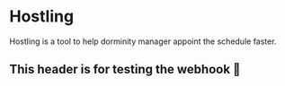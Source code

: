 # Hostling
Hostling is a tool to help dorminity manager appoint the schedule faster.

## This header is for testing the webhook 👀
